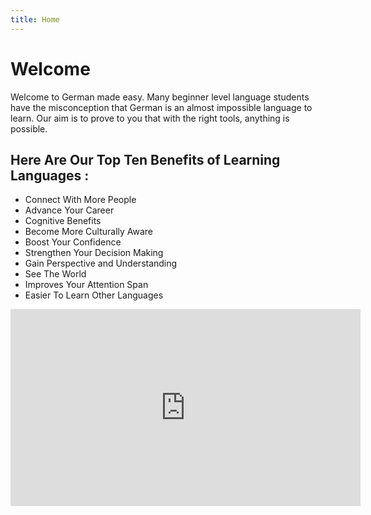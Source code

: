 ```yaml
---
title: Home
---
```


<h1>Welcome</h1>
<p>Welcome to German made easy. Many beginner level language students have the misconception that German is an almost impossible language to learn. Our aim is to prove to you that with the right tools, anything is possible.</p>
<h2>Here Are Our Top Ten Benefits of Learning Languages
:</h2>

<ul>
  <li>Connect With More People</li>
  <li>Advance Your Career</li>
  <li>Cognitive Benefits</li>
  <li>Become More Culturally Aware</li>
  <li>Boost Your Confidence</li>
  <li>Strengthen Your Decision Making</li>
  <li>Gain Perspective and Understanding</li>
  <li>See The World</li>
  <li>Improves Your Attention Span</li>
  <li>Easier To Learn Other Languages</li>
</ul>  
 
<iframe width="560" height="315" src="https://www.youtube.com/embed/MMmOLN5zBLY" title="YouTube video player" frameborder="0" allow="accelerometer; autoplay; clipboard-write; encrypted-media; gyroscope; picture-in-picture" allowfullscreen></iframe>
